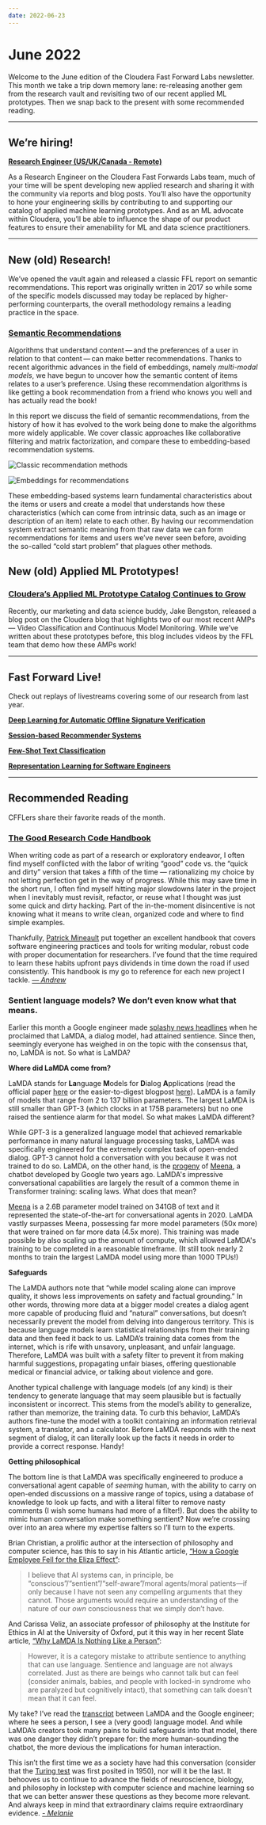 ```yaml
---
date: 2022-06-23
---
```


# June 2022

Welcome to the June edition of the Cloudera Fast Forward Labs newsletter.  This month we take a trip down memory lane: re-releasing another gem from the research vault and revisiting two of our recent applied ML prototypes. Then we snap back to the present with some recommended reading. 

---

## We’re hiring!

**[Research Engineer (US/UK/Canada - Remote)](https://cloudera.wd5.myworkdayjobs.com/External_Career/job/US-California-Remote/Research-Engineer--US-UK-Canada---Remote-_220616-1)**

As a Research Engineer on the Cloudera Fast Forwards Labs team, much of your time will be spent developing new applied research and sharing it with the community via reports and blog posts. You’ll also have the opportunity to hone your engineering skills by contributing to and supporting our catalog of applied machine learning prototypes. And as an ML advocate within Cloudera, you’ll be able to influence the shape of our product features to ensure their amenability for ML and data science practitioners. 

---

## New (old) Research!

We’ve opened the vault again and released a classic FFL report on semantic recommendations. This report was originally written in 2017 so while some of the specific models discussed may today be replaced by higher-performing counterparts, the overall methodology remains a leading practice in the space. 

### [Semantic Recommendations](http://semantic-recommendations.fastforwardlabs.com/)

Algorithms that understand content — and the preferences of a user in relation to that content — can make better recommendations. Thanks to recent algorithmic advances in the field of embeddings, namely *multi-modal models*, we have begun to uncover how the semantic content of items relates to a user’s preference. Using these recommendation algorithms is like getting a book recommendation from a friend who knows you well and has actually read the book!

In this report we discuss the field of semantic recommendations, from the history of how it has evolved to the work being done to make the algorithms more widely applicable. We cover classic approaches like collaborative filtering and matrix factorization, and compare these to embedding-based recommendation systems. 

![Classic recommendation methods](/images/hugo/recommendation_models-1656022871.png)

![Embeddings for recommendations](/images/hugo/recommendations_embeddings-1656022880.png)

These embedding-based systems learn fundamental characteristics about the items or users and create a model that understands how these characteristics (which can come from intrinsic data, such as an image or description of an item) relate to each other. By having our recommendation system extract semantic meaning from that raw data we can form recommendations for items and users we’ve never seen before, avoiding the so-called “cold start problem” that plagues other methods.

## New (old) Applied ML Prototypes!

### **[Cloudera’s Applied ML Prototype Catalog Continues to Grow](https://blog.cloudera.com/clouderas-applied-ml-prototype-catalog-continues-to-grow/)**

Recently, our marketing and data science buddy, Jake Bengston, released a blog post on the Cloudera blog that highlights two of our most recent AMPs — Video Classification and Continuous Model Monitoring. While we’ve written about these prototypes before, this blog includes videos by the FFL team that demo how these AMPs work! 

---

## Fast Forward Live!

Check out replays of livestreams covering some of our research from last year.

[**Deep Learning for Automatic Offline Signature Verification**](https://youtu.be/7_MlFxyPYSg)

[**Session-based Recommender Systems**](https://www.youtube.com/watch?v=JoRx6udpnbI)

[**Few-Shot Text Classification**](https://youtu.be/oLFqTj5FcEA)

**[Representation Learning for Software Engineers](https://youtu.be/o4gQLVzIm5U)**

---

## Recommended Reading

CFFLers share their favorite reads of the month.

### [The Good Research Code Handbook](https://goodresearch.dev/index.html#)

When writing code as part of a research or exploratory endeavor, I often find myself conflicted with the labor of writing “good” code vs. the “quick and dirty” version that takes a fifth of the time — rationalizing my choice by not letting perfection get in the way of progress. While this may save time in the short run, I often find myself hitting major slowdowns later in the project when I inevitably must revisit, refactor, or reuse what I thought was just some quick and dirty hacking. Part of the in-the-moment disincentive is not knowing what it means to write clean, organized code and where to find simple examples.

Thankfully, [Patrick Mineault](https://twitter.com/patrickmineault) put together an excellent handbook that covers software engineering practices and tools for writing modular, robust code with proper documentation for researchers. I’ve found that the time required to learn these habits upfront pays dividends in time down the road if used consistently. This handbook is my go to reference for each new project I tackle. [*— Andrew*](https://twitter.com/andrewrreed)

### **Sentient language models? We don’t even know what that means.**

Earlier this month a Google engineer made [splashy news headlines](https://www.washingtonpost.com/technology/2022/06/11/google-ai-lamda-blake-lemoine/) when he proclaimed that LaMDA, a dialog model, had attained sentience. Since then, seemingly everyone has weighed in on the topic with the consensus that, no, LaMDA is not. So what is LaMDA?

**Where did LaMDA come from?** 

LaMDA stands for **La**nguage **M**odels for **D**ialog **A**pplications (read the official paper [here](https://arxiv.org/abs/2201.08239) or the easier-to-digest blogpost [here](https://ai.googleblog.com/2022/01/lamda-towards-safe-grounded-and-high.html)).  LaMDA is a family of models that range from 2 to 137 billion parameters. The largest LaMDA is still smaller than GPT-3 (which clocks in at 175B parameters) but no one raised the sentience alarm for that model. So what makes LaMDA different? 

While GPT-3 is a generalized language model that achieved remarkable performance in many natural language processing tasks, LaMDA was specifically engineered for the extremely complex task of open-ended dialog. GPT-3 cannot hold a conversation with you because it was not trained to do so.  LaMDA, on the other hand, is the [progeny](https://blog.google/technology/ai/lamda/) of [Meena](https://ai.googleblog.com/2020/01/towards-conversational-agent-that-can.html), a chatbot developed by Google two years ago. LaMDA's impressive conversational capabilities are largely the result of a common theme in Transformer training: scaling laws. What does that mean?

[Meena](https://arxiv.org/abs/2001.09977) is a 2.6B parameter model trained on 341GB of text and it represented the state-of-the-art for conversational agents in 2020.  LaMDA vastly surpasses Meena, possessing far more model parameters (50x more) that were trained on far more data (4.5x more). This training was made possible by also scaling up the amount of compute, which allowed LaMDA's training to be completed in a reasonable timeframe. (It still took nearly 2 months to train the largest LaMDA model using more than 1000 TPUs!) 

**Safeguards**

The LaMDA authors note that “while model scaling alone can improve quality, it shows less improvements on safety and factual grounding.” In other words, throwing more data at a bigger model creates a dialog agent more capable of producing fluid and “natural” conversations, but doesn’t necessarily prevent the model from delving into dangerous territory. This is because language models learn statistical relationships from their training data and then feed it back to us. LaMDA’s training data comes from the internet, which is rife with unsavory, unpleasant, and unfair language. Therefore, LaMDA was built with a safety filter to prevent it from making harmful suggestions, propagating unfair biases, offering questionable medical or financial advice, or talking about violence and gore.

Another typical challenge with language models (of any kind) is their tendency to generate language that may seem plausible but is factually inconsistent or incorrect. This stems from the model’s ability to generalize, rather than memorize, the training data. To curb this behavior, LaMDA’s authors fine-tune the model with a toolkit containing an information retrieval system, a translator, and a calculator. Before LaMDA responds with the next segment of dialog, it can literally look up the facts it needs in order to provide a correct response. Handy!

**Getting philosophical** 

The bottom line is that LaMDA was specifically engineered to produce a conversational agent capable of *seeming* human, with the ability to carry on open-ended discussions on a massive range of topics, using a database of knowledge to look up facts, and with a literal filter to remove nasty comments (I wish some humans had more of a filter!). But does the ability to mimic human conversation make something sentient? Now we’re crossing over into an area where my expertise falters so I’ll turn to the experts. 

 

Brian Christian, a prolific author at the intersection of philosophy and computer science, has this to say in his Atlantic article, [“How a Google Employee Fell for the Eliza Effect”](https://www.theatlantic.com/ideas/archive/2022/06/google-lamda-chatbot-sentient-ai/661322/): 

> I believe that AI systems can, in principle, be “conscious”/“sentient”/“self-aware”/moral agents/moral patients—if only because I have not seen any compelling arguments that they cannot. Those arguments would require an understanding of the nature of our *own*
consciousness that we simply don’t have.
> 

And Carissa Veliz, an associate professor of philosophy at the Institute for Ethics in AI at the University of Oxford, put it this way in her recent Slate article, [“Why LaMDA Is Nothing Like a Person”](https://slate.com/technology/2022/06/google-ai-sentience-lamda.html): 

> However, it is a category mistake to attribute sentience to anything that can use language. Sentience and language are not always correlated. Just as there are beings who cannot talk but can feel (consider animals, babies, and people with locked-in syndrome who are paralyzed but cognitively intact), that something can talk doesn’t mean that it can feel.
> 

My take? I’ve read the [transcript](https://cajundiscordian.medium.com/is-lamda-sentient-an-interview-ea64d916d917) between LaMDA and the Google engineer; where he sees a person, I see a (very good) language model.  And while LaMDA’s creators took many pains to build safeguards into that model, there was one danger they didn’t prepare for:  the more human-sounding the chatbot, the more devious the implications for human interaction. 

This isn’t the first time we as a society have had this conversation (consider that the [Turing test](https://en.wikipedia.org/wiki/Turing_test) was first posited in 1950), nor will it be the last. It behooves us to continue to advance the fields of neuroscience, biology, and philosophy in lockstep with computer science and machine learning so that we can better answer these questions as they become more relevant. And always keep in mind that extraordinary claims require extraordinary evidence.  *[- Melanie](https://www.linkedin.com/in/melanierbeck/)*